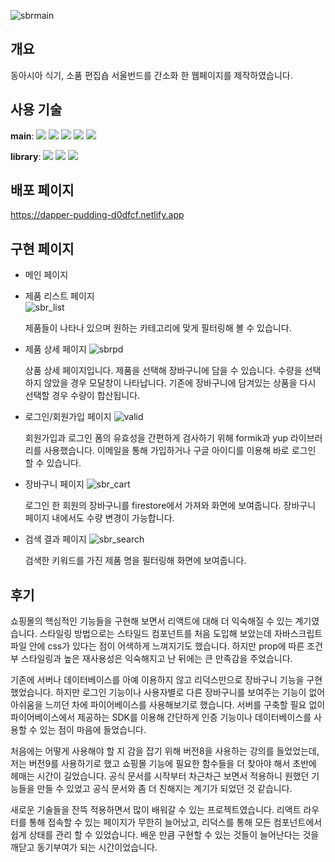 ![sbrmain](https://user-images.githubusercontent.com/72128840/196187236-864f119d-4653-4b46-888f-b6b655fd0ddc.png)

## 개요

동아시아 식기, 소품 편집숍 서울번드를 간소화 한 웹페이지를 제작하였습니다.

## 사용 기술

**main**:
<img src="https://img.shields.io/badge/React-333?style=flat-badge&logo=React&logoColor=white">
<img src="https://img.shields.io/badge/React Router-333?style=flat-badge&logo=React Router&logoColor=white">
<img src="https://img.shields.io/badge/Redux-333?style=flat-badge&logo=Redux&logoColor=white">
<img src="https://img.shields.io/badge/styled components-333?style=flat-badge&logo=styled-components&logoColor=white">
<img src="https://img.shields.io/badge/Firebase-333?style=flat-badge&logo=Firebase&logoColor=white">

**library**:
<img src="https://img.shields.io/badge/redux toolkit-white?style=flat-badge">
<img src="https://img.shields.io/badge/formik-white?style=flat-badge">
<img src="https://img.shields.io/badge/yup-white?style=flat-badge">

## 배포 페이지

https://dapper-pudding-d0dfcf.netlify.app

## 구현 페이지

- 메인 페이지
- 제품 리스트 페이지  
  ![sbr_list](https://user-images.githubusercontent.com/72128840/205544072-46d74dec-e234-43c9-b465-fc62ec765ad3.png)

  제품들이 나타나 있으며 원하는 카테고리에 맞게 필터링해 볼 수 있습니다.

- 제품 상세 페이지
  ![sbrpd](https://user-images.githubusercontent.com/72128840/205543995-0565b30e-05f8-4f2a-ac60-ce8cc8a3ca94.gif)

  상품 상세 페이지입니다. 제품을 선택해 장바구니에 담을 수 있습니다. 수량을 선택하지 않았을 경우 모달창이 나타납니다. 기존에 장바구니에 담겨있는 상품을 다시 선택할 경우 수량이 합산됩니다.

- 로그인/회원가입 페이지
  ![valid](https://user-images.githubusercontent.com/72128840/205543513-7ac1a723-b3be-4fb0-bc7b-583b62b386f5.gif)

  회원가입과 로그인 폼의 유효성을 간편하게 검사하기 위해 formik과 yup 라이브러리를 사용했습니다. 이메일을 통해 가입하거나 구글 아이디를 이용해 바로 로그인 할 수 있습니다.

- 장바구니 페이지
  ![sbr_cart](https://user-images.githubusercontent.com/72128840/205543825-7679a99c-65df-420a-b52b-3f1ca27cf0b1.png)

  로그인 한 회원의 장바구니를 firestore에서 가져와 화면에 보여줍니다. 장바구니 페이지 내에서도 수량 변경이 가능합니다.

- 검색 결과 페이지
  ![sbr_search](https://user-images.githubusercontent.com/72128840/205543563-8868dc2e-fa47-4cda-b667-0768d888963c.png)

  검색한 키워드를 가진 제품 명을 필터링해 화면에 보여줍니다.

## 후기

쇼핑몰의 핵심적인 기능들을 구현해 보면서 리액트에 대해 더 익숙해질 수 있는 계기였습니다.
스타일링 방법으로는 스타일드 컴포넌트를 처음 도입해 보았는데 자바스크립트 파일 안에 css가 있다는 점이 어색하게 느껴지기도 했습니다. 하지만 prop에 따른 조건부 스타일링과 높은 재사용성은 익숙해지고 난 뒤에는 큰 만족감을 주었습니다.

기존에 서버나 데이터베이스를 아예 이용하지 않고 리덕스만으로 장바구니 기능을 구현했었습니다. 하지만 로그인 기능이나 사용자별로 다른 장바구니를 보여주는 기능이 없어 아쉬움을 느끼던 차에 파이어베이스를 사용해보기로 했습니다. 서버를 구축할 필요 없이 파이어베이스에서 제공하는 SDK를 이용해 간단하게 인증 기능이나 데이터베이스를 사용할 수 있는 점이 마음에 들었습니다.

처음에는 어떻게 사용해야 할 지 감을 잡기 위해 버전8을 사용하는 강의를 들었었는데, 저는 버전9를 사용하기로 했고 쇼핑몰 기능에 필요한 함수들을 더 찾아야 해서 초반에 헤매는 시간이 길었습니다. 공식 문서를 시작부터 차근차근 보면서 적용하니 원했던 기능들을 만들 수 있었고 공식 문서와 좀 더 친해지는 계기가 되었던 것 같습니다.

새로운 기술들을 잔뜩 적용하면서 많이 배워갈 수 있는 프로젝트였습니다. 리액트 라우터를 통해 접속할 수 있는 페이지가 무한히 늘어났고, 리덕스를 통해 모든 컴포넌트에서 쉽게 상태를 관리 할 수 있었습니다. 배운 만큼 구현할 수 있는 것들이 늘어난다는 것을 깨닫고 동기부여가 되는 시간이었습니다.
